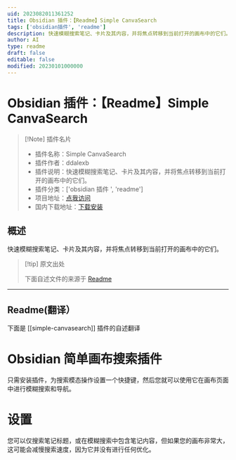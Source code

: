 ```yaml
---
uid: 2023082011361252
title: Obsidian 插件：【Readme】Simple CanvaSearch
tags: ['obsidian插件', 'readme']
description: 快速模糊搜索笔记、卡片及其内容，并将焦点转移到当前打开的画布中的它们。
author: AI
type: readme
draft: false
editable: false
modified: 20230101000000
---
```


# Obsidian 插件：【Readme】Simple CanvaSearch

> [!Note] 插件名片
> - 插件名称：Simple CanvaSearch
> - 插件作者：ddalexb
> - 插件说明：快速模糊搜索笔记、卡片及其内容，并将焦点转移到当前打开的画布中的它们。
> - 插件分类：['obsidian 插件 ', 'readme']
> - 项目地址：[点我访问](https://github.com/ddalexb/obsidian-simple-canvasearch)
> - 国内下载地址：[下载安装](https://pkmer.cn/products/plugin/pluginMarket/?simple-canvasearch)

## 概述

快速模糊搜索笔记、卡片及其内容，并将焦点转移到当前打开的画布中的它们。

> [!tip] 原文出处
>
>下面自述文件的来源于 [Readme](https://ghproxy.net/https://raw.githubusercontent.com/ddalexb/obsidian-simple-canvasearch/main/README.md)
>

---

## Readme(翻译）

下面是 [[simple-canvasearch]] 插件的自述翻译

# Obsidian 简单画布搜索插件

只需安装插件，为搜索模态操作设置一个快捷键，然后您就可以使用它在画布页面中进行模糊搜索和导航。

# 设置

您可以仅搜索笔记标题，或在模糊搜索中包含笔记内容，但如果您的画布非常大，这可能会减慢搜索速度，因为它并没有进行任何优化。
